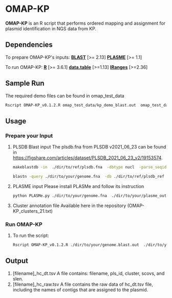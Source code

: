 # OMAP-KP
**OMAP-KP** is an R script that performs ordered mapping and assignment for plasmid identification in NGS data from KP.  
## Dependencies
To prepare OMAP-KP's inputs:
[**BLAST**](https://blast.ncbi.nlm.nih.gov/doc/blast-help/downloadblastdata.html) [>= 2.13]
[**PLASME**](https://github.com/HubertTang/PLASMe) [>= 1.1]

To run OMAP-KP:
[**R**](https://www.r-project.org/) [>= 3.6.1]
[**data.table**](https://cran.r-project.org/web/packages/data.table/index.html) [>=1.13]
[**IRanges**](https://bioconductor.org/packages/release/bioc/html/IRanges.html) [>=2.36]    

## Sample Run 
The required demo files can be found in omap_test_data
```bash
Rscript OMAP-KP_v0.1.2.R omap_test_data/kp_demo_blast.out  omap_test_data/  omap_test_data/plasme_out_report.csv OMAP-KP_clusters_21.txt 
```

## Usage 
### Prepare your Input
1. PLSDB Blast input
    The plsdb.fna from PLSDB v2021_06_23 can be found in https://figshare.com/articles/dataset/PLSDB_2021_06_23_v2/19153574.
    ```bash
    makeblastdb -in  ./dir/to/ref/plsdb.fna  -dbtype nucl  -parse_seqids -out ./dir/to/ref/plsdb_ref
    ```
    ```bash
    blastn -query ./dir/to/your/genome.fna  -db ./dir/to/ref/plsdb_ref  -evalue 1e-10  -num_threads 4 -outfmt '6 qseqid sseqid pident length mismatch gapopen qstart qend sstart send evalue bitscore qcovs qcovhsp slen qlen' -dust no -soft_masking false  > ./dir/to/your/genome.blast.out
    ```
2. PLASME input
   Please install PLASMe and follow its instruction
    ```bash
    python PLASMe.py ./dir/to/your/genome.fna  ./dir/to/your/plasme_out 
    ```
4. Cluster annotation file
   Available here in the repository (OMAP-KP_clusters_21.txt)
### Run OMAP-KP
1. To run the script:
    ```bash
    Rscript OMAP-KP_v0.1.2.R ./dir/to/your/genome.blast.out  ./dir/to/your/output.dir/ ./dir/to/your/plasme_out_report.csv  OMAP-KP_clusters_21.txt 
    ```

## Output
1. [filename]_hc_dt.tsv
    A file contains: filename, pls_id, cluster, scovs, and slen.
2. [filename]_hc_raw.tsv
    A file contains the raw data of hc_dt.tsv file, including the names of contigs that are assigned to the plasmid.

